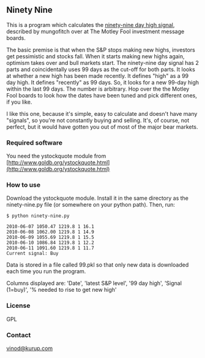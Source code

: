 ## Ninety Nine

This is a program which calculates the
[ninety-nine day high signal](http://boards.fool.com/Message.asp?mid=27442724),
described by mungofitch over at The Motley Fool investment message boards.

The basic premise is that when the S&P stops making new highs, investors
get pessimistic and stocks fall. When it starts making new highs again,
optimism takes over and bull markets start. The ninety-nine day signal has 2
parts and coincidentally uses 99 days as the cut-off for both parts. It
looks at whether a new high has been made recently. It defines "high" as a
99 day high. It defines "recently" as 99 days. So, it looks for a new
99-day high within the last 99 days. The number is arbitrary. Hop over the
the Motley Fool boards to look how the dates have been tuned and pick
different ones, if you like.

I like this one, because it's simple, easy to calculate and doesn't have
many "signals", so you're not constantly buying and selling. It's, of
course, not perfect, but it would have gotten you out of most of the major
bear markets. 

### Required software

You need the ystockquote module from [http://www.goldb.org/ystockquote.html](http://www.goldb.org/ystockquote.html)

### How to use

Download the ystockquote module. Install it in the same directory as the
ninety-nine.py file (or somewhere on your python path). Then, run:

    $ python ninety-nine.py

    2010-06-07 1050.47 1219.8 1 16.1
    2010-06-08 1062.00 1219.8 1 14.9
    2010-06-09 1055.69 1219.8 1 15.5
    2010-06-10 1086.84 1219.8 1 12.2
    2010-06-11 1091.60 1219.8 1 11.7
    Current signal: Buy

Data is stored in a file called 99.pkl so that only new data is downloaded
each time you run the program.

Columns displayed are: 'Date', 'latest S&P level', '99 day high', 'Signal
(1=buy)', '% needed to rise to get new high'

### License

GPL

### Contact

vinod@kurup.com
 
